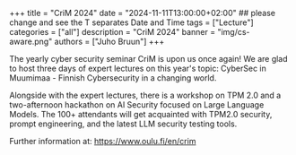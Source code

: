 +++
title = "CriM 2024"
date = "2024-11-11T13:00:00+02:00" ## please change and see the T separates Date and Time
tags = ["Lecture"]
categories = ["all"]
description = "CriM 2024"
banner = "img/cs-aware.png"
authors = ["Juho Bruun"]
+++


The yearly cyber security seminar CriM is upon us once again! We are glad to host three days of expert lectures on this year's topic: CyberSec in Muumimaa - Finnish Cybersecurity in a changing world.

Alongside with the expert lectures, there is a workshop on TPM 2.0 and a two-afternoon hackathon on AI Security focused on Large Language Models. The 100+ attendants will get acquainted with TPM2.0 security, prompt engineering, and the latest LLM security testing tools.


Further information at: https://www.oulu.fi/en/crim